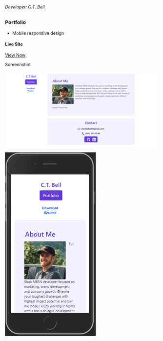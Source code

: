 ###### Developer: C.T. Bell

### Portfolio

- Mobile responsive design

#### Live Site

[View Now](https://charlestbell.github.io/C.T.-Bell-Portfolio/)

Screennshot

![Screenshot](/Assets/screenshot.jpg "Screenshot")
![Screenshot](/Assets/screenshot2.jpg "Screenshot")
